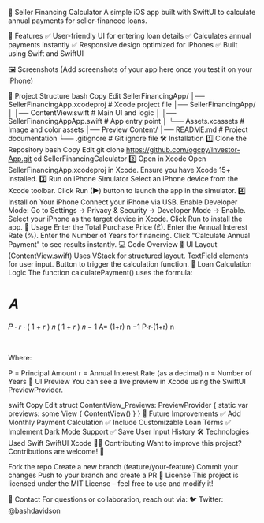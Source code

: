 📱 Seller Financing Calculator
A simple iOS app built with SwiftUI to calculate annual payments for seller-financed loans.

🚀 Features
✅ User-friendly UI for entering loan details
✅ Calculates annual payments instantly
✅ Responsive design optimized for iPhones
✅ Built using Swift and SwiftUI

🖼️ Screenshots
(Add screenshots of your app here once you test it on your iPhone)

📂 Project Structure
bash
Copy
Edit
SellerFinancingApp/
│── SellerFinancingApp.xcodeproj  # Xcode project file
│── SellerFinancingApp/
│   │── ContentView.swift         # Main UI and logic
│   │── SellerFinancingAppApp.swift  # App entry point
│   └── Assets.xcassets            # Image and color assets
│── Preview Content/
│── README.md                      # Project documentation
└── .gitignore                      # Git ignore file
🛠️ Installation
1️⃣ Clone the Repository
bash
Copy
Edit
git clone https://github.com/ogcpy/Investor-App.git
cd SellerFinancingCalculator
2️⃣ Open in Xcode
Open SellerFinancingApp.xcodeproj in Xcode.
Ensure you have Xcode 15+ installed.
3️⃣ Run on iPhone Simulator
Select an iPhone device from the Xcode toolbar.
Click Run (▶) button to launch the app in the simulator.
4️⃣ Install on Your iPhone
Connect your iPhone via USB.
Enable Developer Mode:
Go to Settings → Privacy & Security → Developer Mode → Enable.
Select your iPhone as the target device in Xcode.
Click Run to install the app.
📜 Usage
Enter the Total Purchase Price (£).
Enter the Annual Interest Rate (%).
Enter the Number of Years for financing.
Click "Calculate Annual Payment" to see results instantly.
💻 Code Overview
🔹 UI Layout (ContentView.swift)
Uses VStack for structured layout.
TextField elements for user input.
Button to trigger the calculation function.
🔹 Loan Calculation Logic
The function calculatePayment() uses the formula:

𝐴
=
𝑃
⋅
𝑟
⋅
(
1
+
𝑟
)
𝑛
(
1
+
𝑟
)
𝑛
−
1
A= 
(1+r) 
n
 −1
P⋅r⋅(1+r) 
n
 
​
 
Where:

P = Principal Amount
r = Annual Interest Rate (as a decimal)
n = Number of Years
🎨 UI Preview
You can see a live preview in Xcode using the SwiftUI PreviewProvider.

swift
Copy
Edit
struct ContentView_Previews: PreviewProvider {
    static var previews: some View {
        ContentView()
    }
}
🚀 Future Improvements
✅ Add Monthly Payment Calculation
✅ Include Customizable Loan Terms
✅ Implement Dark Mode Support
✅ Save User Input History
🛠️ Technologies Used
Swift
SwiftUI
Xcode
👨‍💻 Contributing
Want to improve this project? Contributions are welcome! 🚀

Fork the repo
Create a new branch (feature/your-feature)
Commit your changes
Push to your branch and create a PR
📄 License
This project is licensed under the MIT License – feel free to use and modify it!

📧 Contact
For questions or collaboration, reach out via:
🐦 Twitter: @bashdavidson
